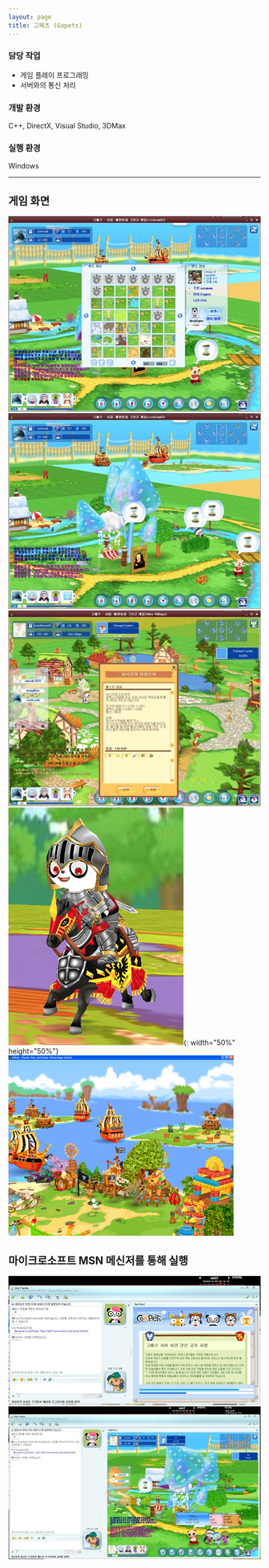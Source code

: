 ```yaml
---
layout: page
title: 고페츠 (Gopets)
---
```


### 담당 작업
* 게임 플레이 프로그래밍
* 서버와의 통신 처리

### 개발 환경
C++, DirectX, Visual Studio, 3DMax  

### 실행 환경
Windows  

---

## 게임 화면
![image](/assets/images/games/gopets/1.png)
![image](/assets/images/games/gopets/2.png)
![image](/assets/images/games/gopets/3.png)
![image](/assets/images/games/gopets/4.png){: width="50%" height="50%"}
![image](/assets/images/games/gopets/4_1.jpg)

## 마이크로소프트 MSN 메신저를 통해 실행
![image](/assets/images/games/gopets/5.jpg)
![image](/assets/images/games/gopets/6.jpg)
